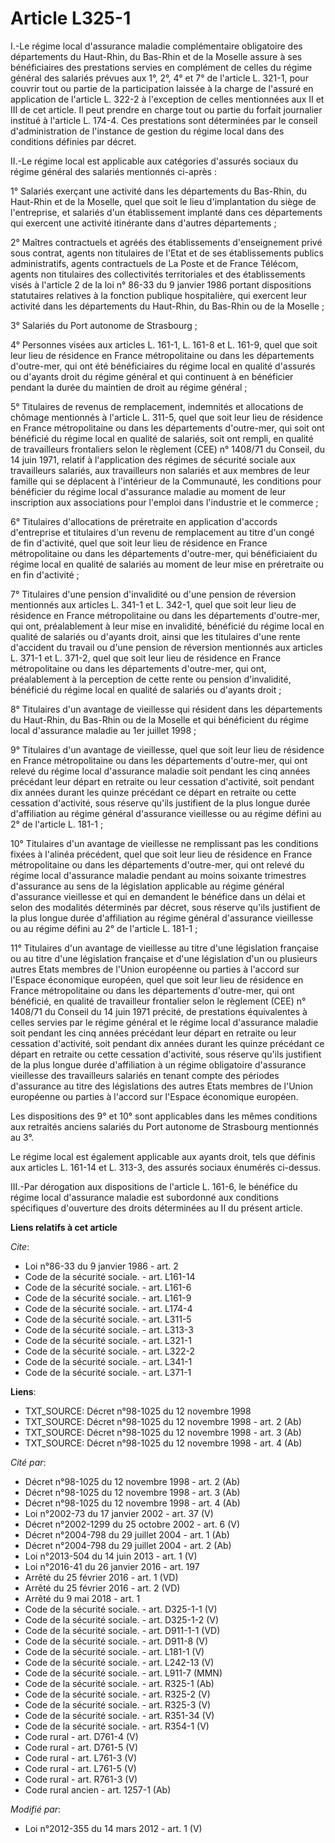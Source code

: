 # Article L325-1

I.-Le régime local d'assurance maladie complémentaire obligatoire des départements du Haut-Rhin, du Bas-Rhin et de la Moselle
assure à ses bénéficiaires des prestations servies en complément de celles du régime général des salariés prévues aux 1°, 2°,
4° et 7° de l'article L. 321-1, pour couvrir tout ou partie de la participation laissée à la charge de l'assuré en
application de l'article L. 322-2 à l'exception de celles mentionnées aux II et III de cet article. Il peut prendre en charge
tout ou partie du forfait journalier institué à l'article L. 174-4. Ces prestations sont déterminées par le conseil
d'administration de l'instance de gestion du régime local dans des conditions définies par décret. 

II.-Le régime local est applicable aux catégories d'assurés sociaux du régime général des salariés mentionnés ci-après : 

1° Salariés exerçant une activité dans les départements du Bas-Rhin, du Haut-Rhin et de la Moselle, quel que soit le lieu
d'implantation du siège de l'entreprise, et salariés d'un établissement implanté dans ces départements qui exercent une
activité itinérante dans d'autres départements ; 

2° Maîtres contractuels et agréés des établissements d'enseignement privé sous contrat, agents non titulaires de l'Etat et de
ses établissements publics administratifs, agents contractuels de La Poste et de France Télécom, agents non titulaires des
collectivités territoriales et des établissements visés à l'article 2 de la loi n° 86-33 du 9 janvier 1986 portant
dispositions statutaires relatives à la fonction publique hospitalière, qui exercent leur activité dans les départements du
Haut-Rhin, du Bas-Rhin ou de la Moselle ; 

3° Salariés du Port autonome de Strasbourg ; 

4° Personnes visées aux articles L. 161-1, L. 161-8 et L. 161-9, quel que soit leur lieu de résidence en France
métropolitaine ou dans les départements d'outre-mer, qui ont été bénéficiaires du régime local en qualité d'assurés ou
d'ayants droit du régime général et qui continuent à en bénéficier pendant la durée du maintien de droit au régime général ; 

5° Titulaires de revenus de remplacement, indemnités et allocations de chômage mentionnés à l'article L. 311-5, quel que soit
leur lieu de résidence en France métropolitaine ou dans les départements d'outre-mer, qui soit ont bénéficié du régime local
en qualité de salariés, soit ont rempli, en qualité de travailleurs frontaliers selon le règlement (CEE) n° 1408/71 du
Conseil, du 14 juin 1971, relatif à l'application des régimes de sécurité sociale aux travailleurs salariés, aux travailleurs
non salariés et aux membres de leur famille qui se déplacent à l'intérieur de la Communauté, les conditions pour bénéficier
du régime local d'assurance maladie au moment de leur inscription aux associations pour l'emploi dans l'industrie et le
commerce ; 

6° Titulaires d'allocations de préretraite en application d'accords d'entreprise et titulaires d'un revenu de remplacement au
titre d'un congé de fin d'activité, quel que soit leur lieu de résidence en France métropolitaine ou dans les départements
d'outre-mer, qui bénéficiaient du régime local en qualité de salariés au moment de leur mise en préretraite ou en fin
d'activité ; 

7° Titulaires d'une pension d'invalidité ou d'une pension de réversion mentionnés aux articles L. 341-1 et L. 342-1, quel que
soit leur lieu de résidence en France métropolitaine ou dans les départements d'outre-mer, qui ont, préalablement à leur mise
en invalidité, bénéficié du régime local en qualité de salariés ou d'ayants droit, ainsi que les titulaires d'une rente
d'accident du travail ou d'une pension de réversion mentionnés aux articles L. 371-1 et L. 371-2, quel que soit leur lieu de
résidence en France métropolitaine ou dans les départements d'outre-mer, qui ont, préalablement à la perception de cette
rente ou pension d'invalidité, bénéficié du régime local en qualité de salariés ou d'ayants droit ; 

8° Titulaires d'un avantage de vieillesse qui résident dans les départements du Haut-Rhin, du Bas-Rhin ou de la Moselle et
qui bénéficient du régime local d'assurance maladie au 1er juillet 1998 ; 

9° Titulaires d'un avantage de vieillesse, quel que soit leur lieu de résidence en France métropolitaine ou dans les
départements d'outre-mer, qui ont relevé du régime local d'assurance maladie soit pendant les cinq années précédant leur
départ en retraite ou leur cessation d'activité, soit pendant dix années durant les quinze précédant ce départ en retraite ou
cette cessation d'activité, sous réserve qu'ils justifient de la plus longue durée d'affiliation au régime général
d'assurance vieillesse ou au régime défini au 2° de l'article L. 181-1 ; 

10° Titulaires d'un avantage de vieillesse ne remplissant pas les conditions fixées à l'alinéa précédent, quel que soit leur
lieu de résidence en France métropolitaine ou dans les départements d'outre-mer, qui ont relevé du régime local d'assurance
maladie pendant au moins soixante trimestres d'assurance au sens de la législation applicable au régime général d'assurance
vieillesse et qui en demandent le bénéfice dans un délai et selon des modalités déterminés par décret, sous réserve qu'ils
justifient de la plus longue durée d'affiliation au régime général d'assurance vieillesse ou au régime défini au 2° de
l'article L. 181-1 ; 

11° Titulaires d'un avantage de vieillesse au titre d'une législation française ou au titre d'une législation française et
d'une législation d'un ou plusieurs autres Etats membres de l'Union européenne ou parties à l'accord sur l'Espace économique
européen, quel que soit leur lieu de résidence en France métropolitaine ou dans les départements d'outre-mer, qui ont
bénéficié, en qualité de travailleur frontalier selon le règlement (CEE) n° 1408/71 du Conseil du 14 juin 1971 précité, de
prestations équivalentes à celles servies par le régime général et le régime local d'assurance maladie soit pendant les cinq
années précédant leur départ en retraite ou leur cessation d'activité, soit pendant dix années durant les quinze précédant ce
départ en retraite ou cette cessation d'activité, sous réserve qu'ils justifient de la plus longue durée d'affiliation à un
régime obligatoire d'assurance vieillesse des travailleurs salariés en tenant compte des périodes d'assurance au titre des
législations des autres Etats membres de l'Union européenne ou parties à l'accord sur l'Espace économique européen. 

Les dispositions des 9° et 10° sont applicables dans les mêmes conditions aux retraités anciens salariés du Port autonome de
Strasbourg mentionnés au 3°. 

Le régime local est également applicable aux ayants droit, tels que définis aux articles L. 161-14 et L. 313-3, des assurés
sociaux énumérés ci-dessus. 

III.-Par dérogation aux dispositions de l'article L. 161-6, le bénéfice du régime local d'assurance maladie est subordonné
aux conditions spécifiques d'ouverture des droits déterminées au II du présent article.

**Liens relatifs à cet article**

_Cite_:

  - Loi n°86-33 du 9 janvier 1986 - art. 2
  - Code de la sécurité sociale. - art. L161-14
  - Code de la sécurité sociale. - art. L161-6
  - Code de la sécurité sociale. - art. L161-9
  - Code de la sécurité sociale. - art. L174-4
  - Code de la sécurité sociale. - art. L311-5
  - Code de la sécurité sociale. - art. L313-3
  - Code de la sécurité sociale. - art. L321-1
  - Code de la sécurité sociale. - art. L322-2
  - Code de la sécurité sociale. - art. L341-1
  - Code de la sécurité sociale. - art. L371-1

**Liens**:

  - TXT_SOURCE: Décret n°98-1025 du 12 novembre 1998
  - TXT_SOURCE: Décret n°98-1025 du 12 novembre 1998 - art. 2 (Ab)
  - TXT_SOURCE: Décret n°98-1025 du 12 novembre 1998 - art. 3 (Ab)
  - TXT_SOURCE: Décret n°98-1025 du 12 novembre 1998 - art. 4 (Ab)

_Cité par_:

  - Décret n°98-1025 du 12 novembre 1998 - art. 2 (Ab)
  - Décret n°98-1025 du 12 novembre 1998 - art. 3 (Ab)
  - Décret n°98-1025 du 12 novembre 1998 - art. 4 (Ab)
  - Loi n°2002-73 du 17 janvier 2002 - art. 37 (V)
  - Décret n°2002-1299 du 25 octobre 2002 - art. 6 (V)
  - Décret n°2004-798 du 29 juillet 2004 - art. 1 (Ab)
  - Décret n°2004-798 du 29 juillet 2004 - art. 2 (Ab)
  - Loi n°2013-504 du 14 juin 2013 - art. 1 (V)
  - Loi n°2016-41 du 26 janvier 2016 - art. 197
  - Arrêté du 25 février 2016 - art. 1 (VD)
  - Arrêté du 25 février 2016 - art. 2 (VD)
  - Arrêté du 9 mai 2018 - art. 1
  - Code de la sécurité sociale. - art. D325-1-1 (V)
  - Code de la sécurité sociale. - art. D325-1-2 (V)
  - Code de la sécurité sociale. - art. D911-1-1 (VD)
  - Code de la sécurité sociale. - art. D911-8 (V)
  - Code de la sécurité sociale. - art. L181-1 (V)
  - Code de la sécurité sociale. - art. L242-13 (V)
  - Code de la sécurité sociale. - art. L911-7 (MMN)
  - Code de la sécurité sociale. - art. R325-1 (Ab)
  - Code de la sécurité sociale. - art. R325-2 (V)
  - Code de la sécurité sociale. - art. R325-3 (V)
  - Code de la sécurité sociale. - art. R351-34 (V)
  - Code de la sécurité sociale. - art. R354-1 (V)
  - Code rural - art. D761-4 (V)
  - Code rural - art. D761-5 (V)
  - Code rural - art. L761-3 (V)
  - Code rural - art. L761-5 (V)
  - Code rural - art. R761-3 (V)
  - Code rural ancien - art. 1257-1 (Ab)

_Modifié par_:

  - Loi n°2012-355 du 14 mars 2012 - art. 1 (V)
